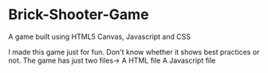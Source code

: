 # Brick-Shooter-Game
A game built using HTML5 Canvas, Javascript and CSS

I made this game just for fun. Don't know whether it shows best practices or not.
The game has just two files->
     A HTML file
     A Javascript file

